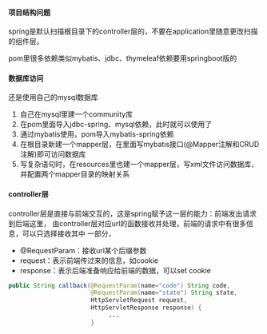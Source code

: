 #### 项目结构问题
spring是默认扫描根目录下的controller层的，不要在application里随意更改扫描的组件层。

pom里很多依赖类似mybatis、jdbc、thymeleaf依赖要用springboot版的

#### 数据库访问
还是使用自己的mysql数据库
1. 自己在mysql里建一个community库
2. 在pom里面导入jdbc-spring、mysql依赖，此时就可以使用了
3. 通过mybatis使用，pom导入mybatis-spring依赖
4. 在根目录新建一个mapper层，在里面写mybatis接口(@Mapper注解和CRUD注解)即可访问数据库
5. 写复杂语句时，在resources里也建一个mapper层，写xml文件访问数据库，并配置两个mapper目录的映射关系


#### controller层
controller层是直接与前端交互的，这是spring赋予这一层的能力：前端发出请求到后端这里，
由controller层对应url的函数接收并处理，前端的请求中有很多信息，可以只选择接收其中
一部分，
- @RequestParam：接收url某个后缀参数
- request：表示前端传过来的信息，如cookie
- response：表示后端准备响应给前端的数据，可以set cookie
```java
public String callback(@RequestParam(name="code") String code,
                       @RequestParam(name="state") String state,
                       HttpServletRequest request,
                       HttpServletResponse response) {
                            ...
                       }
```


